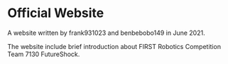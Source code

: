 # Official Website 

A website written by frank931023 and benbebobo149 in June 2021. 

The website include brief introduction about FIRST Robotics Competition Team 7130 FutureShock.





